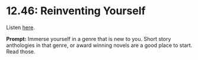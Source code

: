 # 12.46: Reinventing Yourself 

Listen [here](http://www.writingexcuses.com/2017/11/12/12-46-reinventing-yourself/). 

**Prompt:** Immerse yourself in a genre that is new to you. Short story anthologies in that genre, or award winning novels are a good place to start. Read those.
